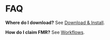 # FAQ



**Where do I download?** See [Download \& Install](download-install.md).  

**How do I claim FMR?** See [Workflows](user/workflows.md).



